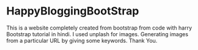 # HappyBloggingBootStrap
This is a website completely created from bootstrap from code with harry Bootstrap tutorial in hindi.
I used unplash for images. Generating images from a particular URL by giving some keywords.
Thank You.
